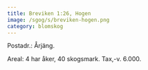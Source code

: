 ```yaml
---
title: Breviken 1:26, Hogen
image: /sgog/s/breviken-hogen.png
category: blomskog
---
```


Postadr.: Årjäng.

Areal: 4 har åker, 40 skogsmark. Tax,-v. 6.000.
